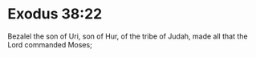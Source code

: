 # Exodus 38:22

Bezalel the son of Uri, son of Hur, of the tribe of Judah, made all that the Lord commanded Moses;

